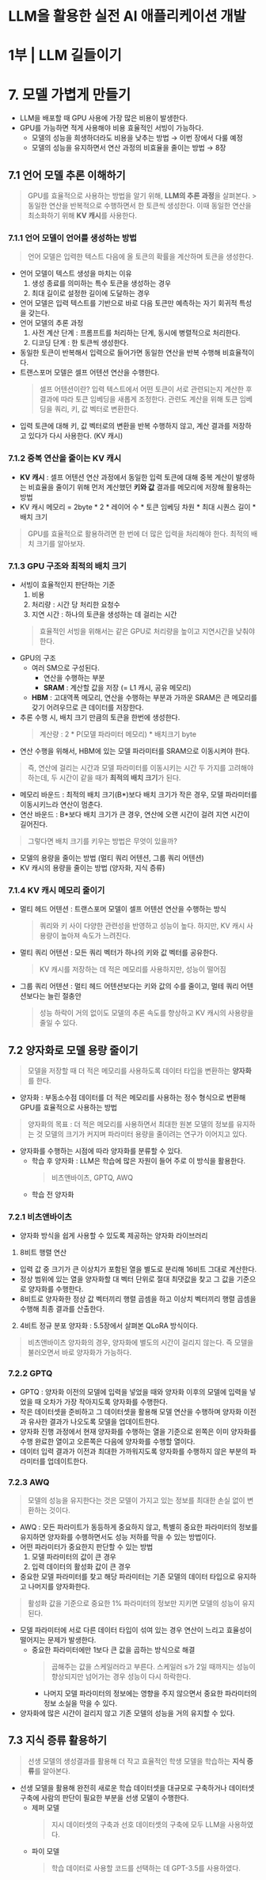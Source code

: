 # LLM을 활용한 실전 AI 애플리케이션 개발

# 1부 | LLM 길들이기
# 7. 모델 가볍게 만들기
- LLM을 배포할 때 GPU 사용에 가장 많은 비용이 발생한다.
- GPU를 가능하면 적게 사용해야 비용 효율적인 서빙이 가능하다.
    - 모델의 성능을 희생하더라도 비용을 낮추는 방법 → 이번 장에서 다룰 예정
    - 모델의 성능을 유지하면서 연산 과정의 비효율을 줄이는 방법 → 8장
## 7.1 언어 모델 추론 이해하기
> GPU를 효율적으로 사용하는 방법을 알기 위해, **LLM의 추론 과정**을 살펴본다.
    > 동일한 연산을 반복적으로 수행하면서 한 토큰씩 생성한다. 이때 동일한 연산을 최소화하기 위해 **KV 캐시**를 사용한다.
### 7.1.1 언어 모델이 언어를 생성하는 방법
> 언어 모델은 입력한 텍스트 다음에 올 토큰의 확률을 계산하며 토큰을 생성한다.
- 언어 모델이 텍스트 생성을 마치는 이유
    1. 생성 종료를 의미하는 특수 토큰을 생성하는 경우
    2. 최대 길이로 설정한 길이에 도달하는 경우
- 언어 모델은 입력 텍스트를 기반으로 바로 다음 토큰만 예측하는 자기 회귀적 특성을 갖는다.
- 언어 모델의 추론 과정
    1. 사전 계산 단계 : 프롬프트를 처리하는 단계, 동시에 병렬적으로 처리한다.
    2. 디코딩 단계 : 한 토큰씩 생성한다.
- 동일한 토큰이 반복해서 입력으로 들어가면 동일한 연산을 반복 수행해 비효율적이다.
- 트랜스포머 모델은 셀프 어텐션 연산을 수행한다.
    > 셀프 어텐션이란? 입력 텍스트에서 어떤 토큰이 서로 관련되는지 계산한 후 결과에 따라 토큰 임베딩을 새롭게 조정한다. 관련도 계산을 위해 토큰 임베딩을 쿼리, 키, 값 벡터로 변환한다.
- 입력 토큰에 대해 키, 값 벡터로의 변환을 반복 수행하지 않고, 계산 결과를 저장하고 있다가 다시 사용한다. (KV 캐시)
### 7.1.2 중복 연산을 줄이는 KV 캐시
- **KV 캐시** : 셀프 어텐션 연산 과정에서 동일한 입력 토큰에 대해 중복 계산이 발생하는 비효율을 줄이기 위해 먼저 계산했던 **키와 값** 결과를 메모리에 저장해 활용하는 방법
- KV 캐시 메모리 = 2byte * 2 * 레이어 수 * 토큰 임베딩 차원 * 최대 시퀀스 길이 * 배치 크기
> GPU를 효율적으로 활용하려면 한 번에 더 많은 입력을 처리해야 한다. 최적의 배치 크기를 알아보자.
### 7.1.3 GPU 구조와 최적의 배치 크기
- 서빙이 효율적인지 판단하는 기준
    1. 비용
    2. 처리량 : 시간 당 처리한 요청수
    3. 지연 시간 : 하나의 토큰을 생성하는 데 걸리는 시간
    > 효율적인 서빙을 위해서는 같은 GPU로 처리량을 높이고 지연시간을 낮춰야 한다.
- GPU의 구조
    - 여러 SM으로 구성된다.
        - 연산을 수행하는 부분
        - **SRAM** : 계산할 값을 저장 (= L1 캐시, 공유 메모리)
    - **HBM** : 고대역폭 메모리, 연산을 수행하는 부분과 가까운 SRAM은 큰 메모리를 갖기 어려우므로 큰 데이터를 저장한다.
- 추론 수행 시, 배치 크기 만큼의 토큰을 한번에 생성한다.
    > 계산량 : 2 * P(모델 파라미터 메모리) * 배치크기 byte
- 연산 수행을 위해서, HBM에 있는 모델 파라미터를 SRAM으로 이동시켜야 한다.

> 즉, 연산에 걸리는 시간과 모델 파라미터를 이동시키는 시간 두 가지를 고려해야 하는데, 두 시간이 같을 때가 **최적의 배치 크기**가 된다.
- 메모리 바운드 : 최적의 배치 크기(B*)보다 배치 크기가 작은 경우, 모델 파라미터를 이동시키느라 연산이 멈춘다.
- 연산 바운드 : B*보다 배치 크기가 큰 경우, 연산에 오랜 시간이 걸려 지연 시간이 길어진다.

> 그렇다면 배치 크기를 키우는 방법은 무엇이 있을까?
- 모델의 용량을 줄이는 방법 (멀티 쿼리 어텐션, 그룹 쿼리 어텐션)
- KV 캐시의 용량을 줄이는 방법 (양자화, 지식 증류)
### 7.1.4 KV 캐시 메모리 줄이기
- 멀티 헤드 어텐션 : 트랜스포머 모델이 셀프 어텐션 연산을 수행하는 방식
    > 쿼리와 키 사이 다양한 관련성을 반영하고 성능이 높다.
    > 하지만, KV 캐시 사용량이 높아져 속도가 느려진다.
- 멀티 쿼리 어텐션 : 모든 쿼리 벡터가 하나의 키와 값 벡터를 공유한다.
    > KV 캐시를 저장하는 데 적은 메모리를 사용하지만, 성능이 떨어짐
- 그룹 쿼리 어텐션 : 멀티 헤드 어텐션보다는 키와 값의 수를 줄이고, 멀테 쿼리 어텐션보다는 늘린 절충안
    > 성능 하락이 거의 없이도 모델의 추론 속도를 향상하고 KV 캐시의 사용량을 줄일 수 있다.

## 7.2 양자화로 모델 용량 줄이기
> 모델을 저장할 때 더 적은 메모리를 사용하도록 데이터 타입을 변환하는 **양자화**를 한다.
- 양자화 : 부동소수점 데이터를 더 적은 메모리를 사용하는 정수 형식으로 변환해 GPU를 효율적으로 사용하는 방법
> 양자화의 목표 : 더 적은 메모리를 사용하면서 최대한 원본 모델의 정보를 유지하는 것
> 모델의 크기가 커지며 파라미터 용량을 줄이려는 연구가 이어지고 있다.
- 양자화를 수행하는 시점에 따라 양자화를 분류할 수 있다.
    - 학습 후 양자화 : LLM은 학습에 많은 자원이 들어 주로 이 방식을 활용한다.
        > 비츠앤바이츠, GPTQ, AWQ
    - 학습 전 양자화
### 7.2.1 비츠앤바이츠
- 양자화 방식을 쉽게 사용할 수 있도록 제공하는 양자화 라이브러리
1. 8비트 행렬 연산
- 입력 값 중 크기가 큰 이상치가 포함된 열을 별도로 분리해 16비트 그대로 계산한다.
- 정상 범위에 있는 열을 양자화할 대 벡터 단위로 절대 최댓값을 찾고 그 값을 기준으로 양자화를 수행한다.
- 8비트로 양자화한 정상 값 벡터끼리 행렬 곱셈을 하고 이상치 벡터끼리 행렬 곱셈을 수행해 최종 결과를 산출한다.
2. 4비트 정규 분포 양자화 : 5.5장에서 살펴본 QLoRA 방식이다.

> 비츠앤바이츠 양자화의 경우, 양자화에 별도의 시간이 걸리지 않는다. 즉 모델을 불러오면서 바로 양자화가 가능하다.
### 7.2.2 GPTQ
- GPTQ : 양자화 이전의 모델에 입력을 넣었을 때와 양자화 이후의 모델에 입력을 넣었을 때 오차가 가장 작아지도록 양자화를 수행한다.
- 작은 데이터셋을 준비하고 그 데이터셋을 활용해 모델 연산을 수행하며 양자화 이전과 유사한 결과가 나오도록 모델을 업데이트한다.
- 양자화 진행 과정에서 현재 양자화를 수행하는 열을 기준으로 왼쪽은 이미 양자화를 수행 완료한 열이고 오른쪽은 다음에 양자화를 수행할 열이다.
- 데이터 입력 결과가 이전과 최대한 가까워지도록 양자화를 수행하지 않은 부분의 파라미터를 업데이트한다.
### 7.2.3 AWQ
> 모델의 성능을 유지한다는 것은 모델이 가지고 있는 정보를 최대한 손실 없이 변환하는 것이다.
- AWQ : 모든 파라미트가 동등하게 중요하지 않고, 특별히 중요한 파라미터의 정보를 유지하면 양자화를 수행하면서도 성능 저하를 막을 수 있는 방법이다.
- 어떤 파라미터가 중요한지 판단할 수 있는 방법
    1. 모델 파라미터의 값이 큰 경우
    2. 입력 데이터의 활성화 값이 큰 경우
- 중요한 모델 파라미터를 찾고 해당 파라미터는 기존 모델의 데이터 타입으로 유지하고 나머지를 양자화한다.
> 활성화 값을 기준으로 중요한 1% 파라미터의 정보만 지키면 모델의 성능이 유지된다.
- 모델 파라미터에 서로 다른 데이터 타입이 섞여 있는 경우 연산이 느리고 효율성이 떨어지는 문제가 발생한다.
    - 중요한 파라미터에만 1보다 큰 값을 곱하는 방식으로 해결
        > 곱해주는 값을 스케일러라고 부른다.
        > 스케일러 s가 2일 때까지는 성능이 향상되지만 넘어가는 경우 성능이 다시 하락한다.
        - 나머지 모델 파라미터의 정보에는 영향을 주지 않으면서 중요한 파라미터의 정보 소실을 막을 수 있다.
- 양자화에 많은 시간이 걸리지 않고 기존 모델의 성능을 거의 유지할 수 있다.
## 7.3 지식 증류 활용하기
> 선생 모델의 생성결과를 활용해 더 작고 효율적인 학생 모델을 학습하는 **지식 증류**를 알아본다.
- 선생 모델을 활용해 완전히 새로운 학습 데이터셋을 대규모로 구축하거나 데이터셋 구축에 사람의 판단이 필요한 부분을 선생 모델이 수행한다.
    - 제퍼 모델
        > 지시 데이터셋의 구축과 선호 데이터셋의 구축에 모두 LLM을 사용하였다.
    - 파이 모델
        > 학습 데이터로 사용할 코드를 선택하는 데 GPT-3.5를 사용하였다.